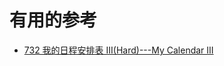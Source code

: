 



# 有用的参考

* [732 我的日程安排表 III(Hard)---My Calendar III   ](https://github.com/azl397985856/leetcode/blob/1fce788bab7e7e2a10a6dfb0ee55a2bb09424b0b/selected/schedule-topic.md)
